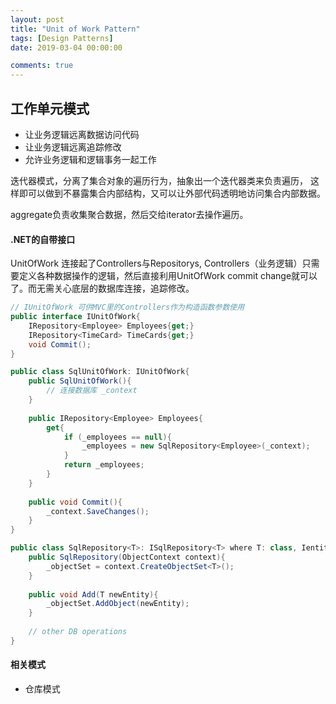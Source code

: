 ```yaml
---
layout: post
title: "Unit of Work Pattern"
tags: [Design Patterns]
date: 2019-03-04 00:00:00

comments: true
---  
```


## 工作单元模式  

- 让业务逻辑远离数据访问代码
- 让业务逻辑远离追踪修改
- 允许业务逻辑和逻辑事务一起工作

迭代器模式，分离了集合对象的遍历行为，抽象出一个迭代器类来负责遍历， 这样即可以做到不暴露集合内部结构，又可以让外部代码透明地访问集合内部数据。

aggregate负责收集聚合数据，然后交给iterator去操作遍历。

####  .NET的自带接口  

UnitOfWork 连接起了Controllers与Repositorys,   Controllers（业务逻辑）只需要定义各种数据操作的逻辑，然后直接利用UnitOfWork  commit change就可以了。而无需关心底层的数据库连接，追踪修改。

```C#  
// IUnitOfWork 可供MVC里的Controllers作为构造函数参数使用
public interface IUnitOfWork{
    IRepository<Employee> Employees{get;}
    IRepository<TimeCard> TimeCards{get;}
    void Commit();
}

public class SqlUnitOfWork: IUnitOfWork{
    public SqlUnitOfWork(){
        // 连接数据库 _context
    }
    
    public IRepository<Employee> Employees{
        get{
            if (_employees == null){
                _employees = new SqlRepository<Employee>(_context);
            }
            return _employees;
        }
    }
    
    public void Commit(){
        _context.SaveChanges();
    }
}

public class SqlRepository<T>: ISqlRepository<T> where T: class, Ientity{
    public SqlRepository(ObjectContext context){
        _objectSet = context.CreateObjectSet<T>();
    }
    
    public void Add(T newEntity){
        _objectSet.AddObject(newEntity);
    }
    
    // other DB operations
}
```

#### 相关模式  

- 仓库模式

<!--more-->  